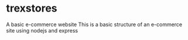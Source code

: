 # trexstores
A basic e-commerce website
This is a basic structure of an e-commerce site using nodejs and express
